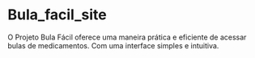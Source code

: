 # Bula_facil_site
 O Projeto Bula Fácil oferece uma maneira prática e eficiente de acessar bulas de medicamentos. Com uma interface simples e intuitiva.
